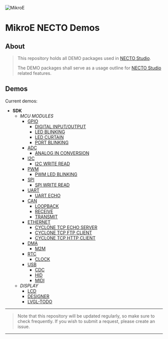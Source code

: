 ![MikroE](http://www.mikroe.com/img/designs/beta/logo_small.png)

# MikroE NECTO Demos

## About

> This repository holds all DEMO packages used in [NECTO Studio](https://www.mikroe.com/necto).
>
> The DEMO packages shall serve as a usage outline for [NECTO Studio](https://www.mikroe.com/necto) related features.

## Demos

Current demos:

+ **SDK**
  + *MCU MODULES*
    + [GPIO](./demos/sdk/demogpio/project/README.md)
      + [DIGITAL INPUT/OUTPUT](./demos/sdk/demogpio/project/digitalinputoutput/README.md)
      + [LED BLINKING](./demos/sdk/demogpio/project/ledblinking/README.md)
      + [LED CURTAIN](./demos/sdk/demogpio/project/ledcurtain/README.md)
      + [PORT BLINKING](./demos/sdk/port/README.md)
    + [ADC](./demos/sdk/demoanalogin/project/README.md)
      + [ANALOG IN CONVERSION](./demos/sdk/demoanalogin/project/README.md)
    + [I2C](./demos/sdk/demoi2c/project/README.md)
      + [I2C WRITE READ](./demos/sdk/demoi2c/project/README.md)
    + [PWM](./demos/sdk/demopwm/project/README.md)
      + [PWM LED BLINKING](./demos/sdk/demopwm/project/README.md)
    + [SPI](./demos/sdk/demospi/project/README.md)
      + [SPI WRITE READ](./demos/sdk/demospi/project/README.md)
    + [UART](./demos/sdk/demouart/project/README.md)
      + [UART ECHO](./demos/sdk/demouart/project/README.md)
    + [CAN](./demos/sdk/democan/project/README.md)
      + [LOOPBACK](./demos/sdk/democan/project/loopback/README.md)
      + [RECEIVE](./demos/sdk/democan/project/receive/README.md)
      + [TRANSMIT](./demos/sdk/democan/project/transmit/README.md)
    + [ETHERNET](./demos/sdk/democyclonetcp/project/README.md)
      + [CYCLONE TCP ECHO SERVER](./demos/sdk/democyclonetcp/project/echoserver/README.md)
      + [CYCLONE TCP FTP CLIENT](./demos/sdk/democyclonetcp/project/ftpclient/README.md)
      + [CYCLONE TCP HTTP CLIENT](./demos/sdk/democyclonetcp/project/httpclient/README.md)
    + [DMA](./demos/sdk/demodmam2m/project/README.md)
      + [M2M](./demos/sdk/demodmam2m/project/README.md)
    + [RTC](./demos/sdk/demortc/project/README.md)
      + [CLOCK](./demos/sdk/demortc/project/README.md)
    + [USB](./demos/sdk/demousb/project/README.md)
      + [CDC](./demos/sdk/demousb/project/cdc/README.md)
      + [HID](./demos/sdk/demousb/project/hid/README.md)
      + [MIDI](./demos/sdk/demousb/project/midi/README.md)
  + *DISPLAY*
    + [LCD](./demos/sdk/demolcd/project/README.md)
    + [DESIGNER](./demos/sdk/demodesigner/project/README.md)
    + [LVGL-TODO](./demos/sdk/demolvgl/project/README.md)

---

> Note that this repository will be updated regularly, so make sure to check frequently.
> If you wish to submit a request, please create an issue.

---
